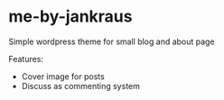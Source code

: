me-by-jankraus
==============

Simple wordpress theme for small blog and about page


Features:
- Cover image for posts
- Discuss as commenting system
